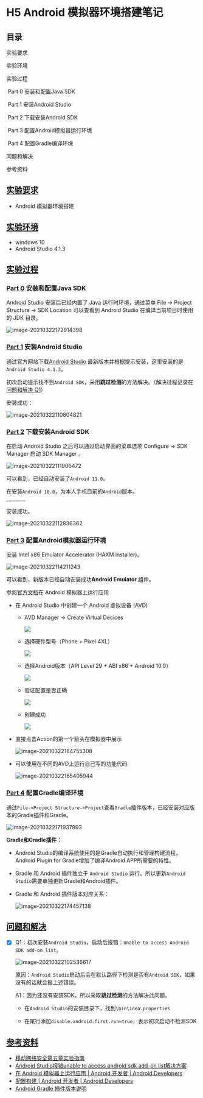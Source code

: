 # H5 Android 模拟器环境搭建笔记

## 目录

<span id= "00">实验要求</span>

<span id= "01">实验环境</span>

<span id= "02">实验过程</span>

​	<span id= "020">Part 0 安装和配置Java SDK</span>

​	<span id= "021">Part 1 安装Android Studio</span>

​	<span id= "022">Part 2 下载安装Android SDK</span>

​	<span id= "023">Part 3 配置Android模拟器运行环境</span>

​	<span id= "024">Part 4 配置Gradle编译环境</span>

<span id= "03">问题和解决</span>

<span id= "04">参考资料</span>

## [实验要求](#00)

* Android 模拟器环境搭建

## [实验环境](#01)

* windows 10 
* Android Studio 4.1.3

## [实验过程](#02)

### [Part 0](020) 安装和配置Java SDK

Android Studio 安装后已经内置了 Java 运行时环境，通过菜单 File -> Project Structure -> SDK Location 可以查看到 Android Studio 在编译当前项目时使用的 JDK 目录。

![image-20210322172914398](C:\Users\mengli\AppData\Roaming\Typora\typora-user-images\image-20210322172914398.png)



### [Part 1](021) 安装Android Studio

通过官方网站下载[Android Studio](https://developer.android.com/studio/) 最新版本并根据提示安装，这里安装的是`Android Studio 4.1.3`。

初次启动提示找不到`Android SDK`，采用**跳过检测**的方法解决。（解决过程记录在[问题和解决 Q1](#jump1)）

安装成功：

![image-20210322110804821](C:\Users\mengli\AppData\Roaming\Typora\typora-user-images\image-20210322110804821.png)



### [Part 2](022) 下载安装Android SDK

在启动 Android Studio 之后可以通过启动界面的菜单选项 Configure -> SDK Manager 启动 SDK Manager 。

![image-20210322111906472](C:\Users\mengli\AppData\Roaming\Typora\typora-user-images\image-20210322111906472.png)

可以看到，已经自动安装了`Android 11.0`。

在安装`Android 10.0`，为本人手机目前的`Android`版本。

<img src="C:\Users\mengli\AppData\Roaming\Typora\typora-user-images\image-20210322113237259.png" alt="image-20210322113237259" style="zoom: 25%;" />

安装成功。

![image-20210322112836362](C:\Users\mengli\AppData\Roaming\Typora\typora-user-images\image-20210322112836362.png)



### [Part 3](023) 配置Android模拟器运行环境

安装 Intel x86 Emulator Accelerator (HAXM installer)。

![image-20210322114211243](C:\Users\mengli\AppData\Roaming\Typora\typora-user-images\image-20210322114211243.png)

可以看到，新版本已经自动安装成功**Android Emulator** 组件。

参阅[官方文档](https://developer.android.com/studio/run/emulator)在 Android 模拟器上运行应用

* 在 Android Studio 中创建一个 Android 虚拟设备 (AVD)

  * AVD Manager -> Create Virtual Decices

    ![](C:\Users\mengli\AppData\Roaming\Typora\typora-user-images\image-20210322162138722.png)

  * 选择硬件型号（Phone + Pixel 4XL）

    ![](C:\Users\mengli\AppData\Roaming\Typora\typora-user-images\image-20210322162319905.png)

  * 选择Android版本（API Level 29 + ABI x86 + Android 10.0）

    ![](C:\Users\mengli\AppData\Roaming\Typora\typora-user-images\image-20210322162909444.png)

  * 验证配置是否正确

    ![](C:\Users\mengli\AppData\Roaming\Typora\typora-user-images\image-20210322163319850.png)

  * 创建成功

    ![](C:\Users\mengli\AppData\Roaming\Typora\typora-user-images\image-20210322163347571.png)

* 直接点击Action的第一个箭头在模拟器中展示

  ![image-20210322164755308](C:\Users\mengli\AppData\Roaming\Typora\typora-user-images\image-20210322164755308.png)

* 可以使用在不同的AVD上运行自己写的功能代码

  ![image-20210322165405944](C:\Users\mengli\AppData\Roaming\Typora\typora-user-images\image-20210322165405944.png)

### [Part 4](024) 配置Gradle编译环境

通过`File->Project Structure->Project`查看`Gradle`插件版本，已经安装对应版本的Gradle插件和Gradle。

![image-20210322171937893](C:\Users\mengli\AppData\Roaming\Typora\typora-user-images\image-20210322171937893.png)

**Gradle和Gradle插件：**

* Android Studio的编译系统使用的是Gradle自动执行和管理构建流程，Android Plugin for Gradle增加了编译Android APP所需要的特性。 

* Gradle 和 Android 插件独立于 `Android Studio` 运行。所以更新`Android Studio`需要单独更新Gradle和Android插件。

* Gradle 和 Android 插件版本对应关系：

  ![image-20210322174457138](C:\Users\mengli\AppData\Roaming\Typora\typora-user-images\image-20210322174457138.png)



## [问题和解决](#03)

- [x] <span id= "jump1">Q1</span>：初次安装`Android Studio`，启动后报错：`Unable to access Android SDK add-on list`。

  ![image-20210322102536617](C:\Users\mengli\AppData\Roaming\Typora\typora-user-images\image-20210322102536617.png)

  原因：`Android Studio`启动后会在默认路径下检测是否有`Android SDK`，如果没有的话就会报上述错误。

  A1：因为还没有安装SDK，所以采取**跳过检测**的方法解决此问题。

  * 在`Android Studio`的安装目录下，找到`\bin\idea.properties`

  * 在尾行添加`disable.android.first.run=true`，表示初次启动不检测SDK

    


## [参考资料](04)

* [移动网络安全第五章实验指南](https://c4pr1c3.github.io/cuc-mis/chap0x05/exp.html)
* [Android Studio报错unable to access android sdk add-on list解决方案](https://blog.csdn.net/u010358168/article/details/81535307)
* [在 Android 模拟器上运行应用  |  Android 开发者  |  Android Developers](https://developer.android.com/studio/run/emulator)
* [配置构建  |  Android 开发者  |  Android Developers](https://developer.android.com/studio/build)
* [Android Gradle 插件版本说明](https://developer.android.com/studio/releases/gradle-plugin)

